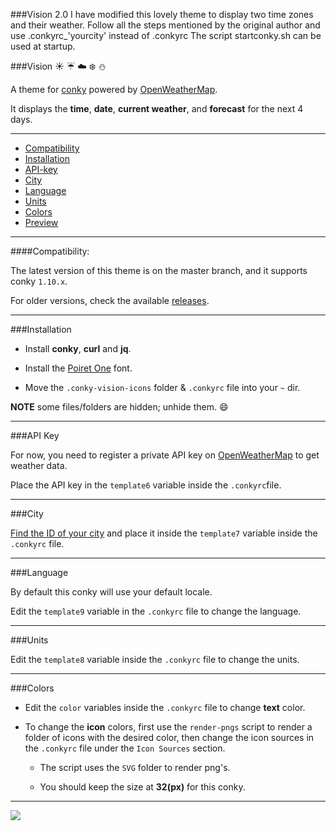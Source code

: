 ###Vision 2.0
I have modified this lovely theme to display two time zones and their weather.
Follow all the steps mentioned by the original author and use .conkyrc\_'yourcity' instead of .conkyrc
The script startconky.sh can be used at startup.


###Vision :sunny: :umbrella: :cloud: :snowflake: :snowman:

A theme for [conky](https://github.com/brndnmtthws/conky) powered by [OpenWeatherMap](http://openweathermap.org/).

It displays the **time**, **date**, **current weather**, and **forecast** for the next 4 days.

---

* [Compatibility](#compatibility)
* [Installation](#installation)
* [API-key](#api-key)
* [City](#city)
* [Language](#language)
* [Units](#units)
* [Colors](#colors)
* [Preview](#preview)

---

####Compatibility:

The latest version of this theme is on the master branch, and it supports conky `1.10.x`.

For older versions, check the available [releases](../../releases).

---

###Installation

* Install **conky**, **curl** and **jq**.

* Install the [Poiret One](https://www.google.com/fonts/specimen/Poiret+One) font.

* Move the `.conky-vision-icons` folder & `.conkyrc` file into your `~` dir.

**NOTE** some files/folders are hidden; unhide them. :smile:

---

###API Key

For now, you need to register a private API key on [OpenWeatherMap](http://openweathermap.org/) to get weather data.

Place the API key in the `template6` variable inside the `.conkyrc`file.

---

###City

[Find the ID of your city](http://openweathermap.org/help/city_list.txt) and place it inside the `template7` variable inside the `.conkyrc` file.

---

###Language

By default this conky will use your default locale.

Edit the `template9` variable in the `.conkyrc` file to change the language.

---

###Units

Edit the `template8` variable inside the `.conkyrc` file to change the units.

---

###Colors

* Edit the `color` variables inside the `.conkyrc` file to change **text** color.

* To change the **icon** colors, first use the `render-pngs` script to render a folder of icons with the desired color, then change the icon sources in the `.conkyrc` file under the `Icon Sources` section.
    * The script uses the `SVG` folder to render png's.

    * You should keep the size at **32(px)** for this conky.


---

<img src="preview.png" id="preview">
